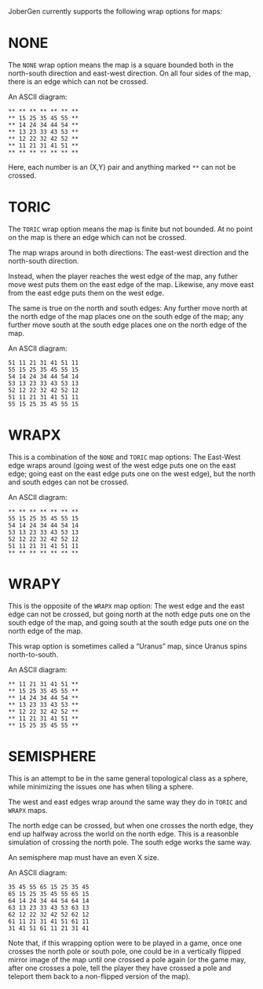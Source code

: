 JoberGen currently supports the following wrap options for maps:

# NONE

The `NONE` wrap option means the map is a square bounded both in
the north-south direction and east-west direction.  On all four
sides of the map, there is an edge which can not be crossed.

An ASCII diagram:

```
** ** ** ** ** ** **
** 15 25 35 45 55 **
** 14 24 34 44 54 **
** 13 23 33 43 53 **
** 12 22 32 42 52 **
** 11 21 31 41 51 **
** ** ** ** ** ** **
```

Here, each number is an (X,Y) pair and anything marked `**` can not be
crossed.

# TORIC

The `TORIC` wrap option means the map is finite but not bounded.  At
no point on the map is there an edge which can not be crossed.

The map wraps around in both directions: The east-west direction and
the north-south direction.

Instead, when the player reaches the west edge of the map, any futher
move west puts them on the east edge of the map.  Likewise, any move
east from the east edge puts them on the west edge.

The same is true on the north and south edges: Any further move north 
at the north edge of the map places one on the south edge of the map;
any further move south at the south edge places one on the north edge
of the map.

An ASCII diagram:

```
51 11 21 31 41 51 11
55 15 25 35 45 55 15
54 14 24 34 44 54 14
53 13 23 33 43 53 13
52 12 22 32 42 52 12
51 11 21 31 41 51 11
55 15 25 35 45 55 15
```

# WRAPX

This is a combination of the `NONE` and `TORIC` map options: The 
East-West edge wraps around (going west of the west edge puts one
on the east edge; going east on the east edge puts one on the west 
edge), but the north and south edges can not be crossed.

An ASCII diagram:

```
** ** ** ** ** ** **
55 15 25 35 45 55 15
54 14 24 34 44 54 14
53 13 23 33 43 53 13
52 12 22 32 42 52 12
51 11 21 31 41 51 11
** ** ** ** ** ** **
```

# WRAPY

This is the opposite of the `WRAPX` map option: The west edge and
the east edge can not be crossed, but going north at the noth edge
puts one on the south edge of the map, and going south at the south
edge puts one on the north edge of the map.

This wrap option is sometimes called a “Uranus” map, since Uranus 
spins north-to-south.

An ASCII diagram:

```
** 11 21 31 41 51 **
** 15 25 35 45 55 **
** 14 24 34 44 54 **
** 13 23 33 43 53 **
** 12 22 32 42 52 **
** 11 21 31 41 51 **
** 15 25 35 45 55 **
```

# SEMISPHERE

This is an attempt to be in the same general topological class as
a sphere, while minimizing the issues one has when tiling a sphere.

The west and east edges wrap around the same way they do in `TORIC`
and `WRAPX` maps.

The north edge can be crossed, but when one crosses the north edge,
they end up halfway across the world on the north edge.  This is
a reasonble simulation of crossing the north pole.  The south edge works
the same way.

An semisphere map must have an even X size.

An ASCII diagram:

```
35 45 55 65 15 25 35 45 
65 15 25 35 45 55 65 15
64 14 24 34 44 54 64 14
63 13 23 33 43 53 63 13
62 12 22 32 42 52 62 12
61 11 21 31 41 51 61 11
31 41 51 61 11 21 31 41
```

Note that, if this wrapping option were to be played in a game, once
one crosses the north pole or south pole, one could be in a vertically
flipped mirror image of the map until one crossed a pole again (or the
game may, after one crosses a pole, tell the player they have crossed a
pole and teleport them back to a non-flipped version of the map).

